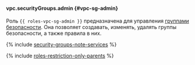 #### vpc.securityGroups.admin {#vpc-sg-admin}

Роль `{{ roles-vpc-sg-admin }}` предназначена для управления [группами безопасности](../vpc/concepts/security-groups.md). Она позволяет создавать, изменять, удалять группы безопасности, а также правила в них.

{% include [security-groups-note-services](vpc/security-groups-note-services.md) %}

{% include [roles-restriction-only-parents](iam/roles-restriction-only-parents.md) %}
